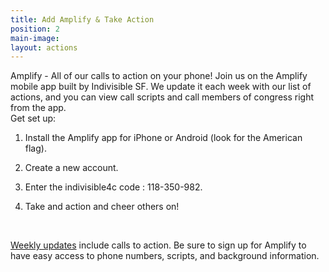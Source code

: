 ```yaml
---
title: Add Amplify & Take Action
position: 2
main-image: 
layout: actions
---
```


Amplify - All of our calls to action on your phone!
Join us on the Amplify mobile app built by Indivisible SF. We update it each week with our list of actions, and you can view call scripts and call members of congress right from the app.
<br>
Get set up:

1. Install the Amplify app for iPhone or Android (look for the American flag).

2. Create a new account.

3. Enter the indivisible4c code : 118-350-982.

4. Take and action and cheer others on!

<br>

[Weekly updates](https://www.facebook.com/notes/indivisible-central-contra-costa-county/611-stop-the-acha/857566527715965/)  include calls to action. 
Be sure to sign up for Amplify to have easy access to phone numbers, scripts, and background information. 